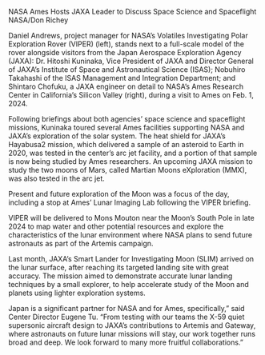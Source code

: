 NASA Ames Hosts JAXA Leader to Discuss Space Science and Spaceflight 
 NASA/Don Richey

Daniel Andrews, project manager for NASA’s Volatiles Investigating Polar Exploration Rover (VIPER) (left), stands next to a full-scale model of the rover alongside visitors from the Japan Aerospace Exploration Agency (JAXA): Dr. Hitoshi Kuninaka, Vice President of JAXA and Director General of JAXA’s Institute of Space and Astronautical Science (ISAS); Nobuhiro Takahashi of the ISAS Management and Integration Department; and Shintaro Chofuku, a JAXA engineer on detail to NASA’s Ames Research Center in California’s Silicon Valley (right), during a visit to Ames on Feb. 1, 2024.

Following briefings about both agencies’ space science and spaceflight missions, Kuninaka toured several Ames facilities supporting NASA and JAXA’s exploration of the solar system. The heat shield for JAXA’s Hayabusa2 mission, which delivered a sample of an asteroid to Earth in 2020, was tested in the center’s arc jet facility, and a portion of that sample is now being studied by Ames researchers. An upcoming JAXA mission to study the two moons of Mars, called Martian Moons eXploration (MMX), was also tested in the arc jet.

Present and future exploration of the Moon was a focus of the day, including a stop at Ames’ Lunar Imaging Lab following the VIPER briefing.

VIPER will be delivered to Mons Mouton near the Moon’s South Pole in late 2024 to map water and other potential resources and explore the characteristics of the lunar environment where NASA plans to send future astronauts as part of the Artemis campaign.

Last month, JAXA’s Smart Lander for Investigating Moon (SLIM) arrived on the lunar surface, after reaching its targeted landing site with great accuracy. The mission aimed to demonstrate accurate lunar landing techniques by a small explorer, to help accelerate study of the Moon and planets using lighter exploration systems.

Japan is a significant partner for NASA and for Ames, specifically,” said Center Director Eugene Tu. “From testing with our teams the X-59 quiet supersonic aircraft design to JAXA’s contributions to Artemis and Gateway, where astronauts on future lunar missions will stay, our work together runs broad and deep. We look forward to many more fruitful collaborations.”